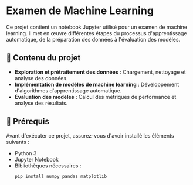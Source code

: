 # Examen de Machine Learning

Ce projet contient un notebook Jupyter utilisé pour un examen de machine learning. Il met en œuvre différentes étapes du processus d'apprentissage automatique, de la préparation des données à l'évaluation des modèles.

## 📌 Contenu du projet
- **Exploration et prétraitement des données** : Chargement, nettoyage et analyse des données.  
- **Implémentation de modèles de machine learning** : Développement d'algorithmes d'apprentissage automatique.  
- **Évaluation des modèles** : Calcul des métriques de performance et analyse des résultats.  

## 🚀 Prérequis
Avant d'exécuter ce projet, assurez-vous d'avoir installé les éléments suivants :
- Python 3  
- Jupyter Notebook  
- Bibliothèques nécessaires :  
  ```bash
  pip install numpy pandas matplotlib
